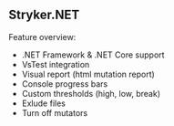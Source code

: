## Stryker.NET
Feature overview:
* .NET Framework & .NET Core support
* VsTest integration
* Visual report (html mutation report)
* Console progress bars
* Custom thresholds (high, low, break)
* Exlude files
* Turn off mutators
